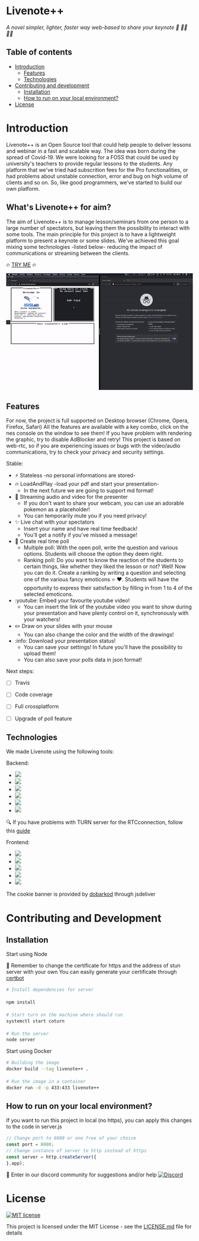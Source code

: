 # Livenote++
_A novel simpler, lighter, faster way web-based to share your keynote 🚀 👨‍🏫 👩‍🏫_

## Table of contents
* [Introduction](#Introduction)
  * [Features](#Features)
  * [Technologies](#Technologies)
* [Contributing and development](#Contributing-and-development)
  * [Installation](#Installation)
  * [How to run on your local environment?](#How-to-run-on-your-local-environment?)
* [License](#License)

# Introduction

Livenote++ is an Open Source tool that could help people to deliver lessons and webinar in a fast and scalable way.
The idea was born during the spread of Covid-19. We were looking for a FOSS that could be used by university's teachers to provide regular lessons to the students. Any platform that we've tried had subscrition fees for the Pro functionalities, or had problems about unstable connection, error and bug on high volume of clients and so on. So, like good programmers, we've started to build our own platform.

## What's Livenote++ for aim?

The aim of Livenote++ is to manage lesson/seminars from one person to a large number of spectators, but leaving them the possibility to interact with some tools. The main principle for this project is to have a lightweight platform to present a keynote or some slides. We've achieved this goal mixing some technologies -listed below- reducing the impact of communications or streaming between the clients.

:fire: [TRY ME](https://isislab-unisa.github.io/livenote-plus-plus/) :fire: 

![preview](./public/img/livegif2.gif)

## Features

For now, the project is full supported on Desktop browser (Chrome, Opera, Firefox, Safari)
All the features are available with a key combo, click on the nes console on the window to see them!
If you have problem with rendering the graphic, try to disable AdBlocker and retry!
This project is based on web-rtc, so if you are experiencing issues or bugs with the video/audio communications, try to check your privacy and security settings.

Stable:
* :zap: Stateless -no personal informations are stored-
* :fire: LoadAndPlay -load your pdf and start your presentation-
  * In the next future we are going to support md format!
* :rocket: Streaming audio and video for the presenter
  * If you don't want to share your webcam, you can use an adorable pokemon as a placeholder!
  * You can temporarily mute you if you need privacy!
* :sparkles: Live chat with your spectators
  * Insert your name and have real time feedback!
  * You'll get a notify if you've missed a message!
* :tada: Create real time poll
  * Multiple poll: With the open poll, write the question and various options. Students will choose the option they deem right.
  * Ranking poll: Do you want to know the reaction of the students to certain things, like whether they liked the lesson or not? Well! Now you can do it. Create a ranking by writing a question and selecting one of the various fancy emoticons :star: :heart:. Students will have the opportunity to express their satisfaction by filling in from 1 to 4 of the selected emoticons.
* :youtube: Embed your favourite youtube video!
  * You can insert the link of the youtube video you want to show during your presentation and have plenty control on it, synchronously with your watchers!
* :pencil2: Draw on your slides with your mouse
  * You can also change the color and the width of the drawings!
* :info: Download your presentation status!
  * You can save your settings! In future you'll have the possibility to upload them!
  * You can also save your polls data in json format!

Next steps:
* [ ] Travis
* [ ] Code coverage
* [ ] Full crossplatform 
* [ ] Upgrade of poll feature


## Technologies

We made Livenote using the following tools:

Backend:
* ![](https://img.shields.io/badge/express-4.17.1-green)
* ![](https://img.shields.io/badge/socket.io-2.3.0-green)
* ![](https://img.shields.io/badge/dropzone-5.7.0-green)
* ![](https://img.shields.io/badge/pdf.js-2.5-green)
* ![](https://img.shields.io/badge/webrtc-1.0-green)
* ![](https://img.shields.io/badge/youtube-1.0-green)

:mag: If you have problems with TURN server for the RTCconnection, follow this [guide](https://webrtc.org/getting-started/turn-server)

Frontend:
* ![](https://img.shields.io/badge/html-1.0-green)
* ![](https://img.shields.io/badge/css-1.0-green)
* ![](https://img.shields.io/badge/nes.css-2.3.0-green)
* ![](https://img.shields.io/badge/bootstrap-3.4.1-green)
* ![](https://img.shields.io/badge/jquery-3.5.1-green)

The cookie banner is provided by [dobarkod](https://github.com/dobarkod/cookie-banner) through jsdeliver

# Contributing and Development

## Installation

Start using Node

:see_no_evil: Remember to change the certificate for https and the address of stun server with your own
You can easily generate your certificate through [certbot](https://certbot.eff.org/)

```bash
# Install dependencies for server

npm install

# Start turn on the machine where should run
systemctl start coturn

# Run the server
node server
```

Start using Docker

```bash
# Building the image
docker build --tag livenote++ .

# Run the image in a container
docker run -d -p 433:433 livenote++
```

## How to run on your local environment?

If you want to run this project in local (no https), you can apply this changes to the code in server.js

```js
// Change port to 8080 or one free of your choice
const port = 8080;
// Change instance of server to http instead of https
const server = http.createServer({ 
},app);
```

:beers: Enter in our discord community for suggestions and/or help 
<a href="https://discord.gg/BTt5fUp">![Discord](https://img.shields.io/discord/693092516286693387?logo=discord)</a>

# License
[![MIT license](https://img.shields.io/badge/License-MIT-blue.svg)](https://lbesson.mit-license.org/) 

This project is licensed under the MIT License - see the [LICENSE.md](LICENSE) file for details
